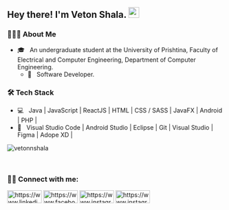 <h2> Hey there! I'm Veton Shala. <img src="https://github.com/souvikguria98/souvikguria98/blob/master/Hi.gif" width="25"></h2>

<h3> 👨🏻‍💻 About Me </h3>

- 🎓 &nbsp; An undergraduate student at the University of Prishtina, Faculty of Electrical and Computer Engineering, Department of Computer Engineering.
  - 💼 &nbsp; Software Developer.

<h3>🛠 Tech Stack</h3>

- 💻 &nbsp; Java | JavaScript | ReactJS | HTML | CSS / SASS | JavaFX | Android  | PHP |
- 🔧 &nbsp; Visual Studio Code | Android Studio |  Eclipse | Git | Visual Studio | Figma | Adope XD | 


<p><img src="https://github-readme-stats.vercel.app/api/top-langs?username=vetonnshala&show_icons=true&locale=en&layout=compact" alt="vetonnshala" /></p>
<br>
<h3 align="left">🤝🏻 Connect with me:</h3>
<p align="left">
<a href="https://linkedin.com/in/https://www.linkedin.com/in/vetonshala/" target="blank"><img align="center" src="https://img.shields.io/badge/LinkedIn-0077B5?style=for-the-badge&logo=linkedin&logoColor=white" alt="https://www.linkedin.com/in/vetonshala/" height="30" width="80" /></a>
<a href="https://fb.com/https://www.facebook.com/vetonnshala/" target="blank"><img align="center" src="https://img.shields.io/badge/Facebook-1877F2?style=for-the-badge&logo=facebook&logoColor=white" alt="https://www.facebook.com/vetonnshala/" height="30" width="80" /></a>
<a href="https://instagram.com/https://www.instagram.com/vetonshala" target="blank"><img align="center" src="https://img.shields.io/badge/Instagram-E4405F?style=for-the-badge&logo=instagram&logoColor=white" alt="https://www.instagram.com/vetonshala" height="30" width="80" /></a>
  <a href="https://gitlab.com/Vetonshala" target="blank"><img align="center" src="https://img.shields.io/badge/GitLab-330F63?style=for-the-badge&logo=gitlab&logoColor=white" alt="https://www.instagram.com/vetonshala" height="30" width="80"/></a>
  
</p>





